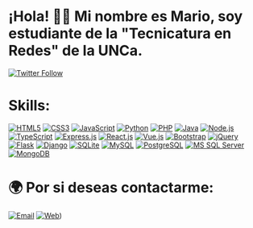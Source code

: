 # ¡Hola! 👋🏻 Mi nombre es Mario, soy estudiante de la "Tecnicatura en Redes" de la UNCa. 

[![Twitter Follow](https://img.shields.io/twitter/follow/mjtonline?style=social)](https://twitter.com/mjtonline)


# Skills:

[![HTML5](https://img.shields.io/badge/HTML5-E34F26?style=for-the-badge&logo=html5&logoColor=white)]()
[![CSS3](https://img.shields.io/badge/CSS3-1572B6?style=for-the-badge&logo=css3&logoColor=white)]()
[![JavaScript](https://img.shields.io/badge/JavaScript-F7DF1E?style=for-the-badge&logo=javascript&logoColor=black)]()
[![Python](https://img.shields.io/badge/Python-14354C?style=for-the-badge&logo=python&logoColor=white)]()
[![PHP](https://img.shields.io/badge/PHP-777BB4?style=for-the-badge&logo=php&logoColor=white)]()
[![Java](https://img.shields.io/badge/Java-ED8B00?style=for-the-badge&logo=java&logoColor=white)]()
[![Node.js](https://img.shields.io/badge/Node.js-43853D?style=for-the-badge&logo=node.js&logoColor=white)]()
[![TypeScript](https://img.shields.io/badge/TypeScript-007ACC?style=for-the-badge&logo=typescript&logoColor=white)]()
[![Express.js](https://img.shields.io/badge/Express.js-404D59?style=for-the-badge)]()
[![React.js](https://img.shields.io/badge/React-20232A?style=for-the-badge&logo=react&logoColor=61DAFB)]()
[![Vue.js](https://img.shields.io/badge/Vue.js-35495E?style=for-the-badge&logo=vue.js&logoColor=4FC08D)]()
[![Bootstrap](https://img.shields.io/badge/Bootstrap-563D7C?style=for-the-badge&logo=bootstrap&logoColor=white)]()
[![jQuery](https://img.shields.io/badge/jQuery-0769AD?style=for-the-badge&logo=jquery&logoColor=white)]()
[![Flask](https://img.shields.io/badge/Flask-000000?style=for-the-badge&logo=flask&logoColor=white)]()
[![Django](https://img.shields.io/badge/Django-092E20?style=for-the-badge&logo=django&logoColor=white)]()
[![SQLite](https://img.shields.io/badge/SQLite-07405E?style=for-the-badge&logo=sqlite&logoColor=white)]()
[![MySQL](https://img.shields.io/badge/MySQL-00000F?style=for-the-badge&logo=mysql&logoColor=white)]()
[![PostgreSQL](https://img.shields.io/badge/PostgreSQL-316192?style=for-the-badge&logo=postgresql&logoColor=white)]()
[![MS SQL Server](https://img.shields.io/badge/Microsoft_SQL_Server-CC2927?style=for-the-badge&logo=microsoft-sql-server&logoColor=white)]()
[![MongoDB](https://img.shields.io/badge/MongoDB-4EA94B?style=for-the-badge&logo=mongodb&logoColor=white)]()

# 🌍 Por si deseas contactarme:
[![Email](https://img.shields.io/badge/3ln4v3g4nt3@gmail.com-mi_email_personal-D14836?style=for-the-badge&logo=gmail&logoColor=white&labelColor=101010)](mailto:3ln4v3g4nt3@gmail.com)
[![Web](https://img.shields.io/badge/My_Website-https://mariotapia.site44.com/-14a1f0?style=for-the-badge&logo=dev.to&logoColor=white&labelColor=101010)](https://mariotapia.site44.com/))

